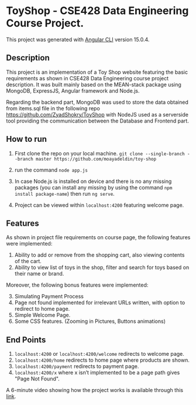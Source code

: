 # ToyShop - CSE428 Data Engineering Course Project.

This project was generated with [Angular CLI](https://github.com/angular/angular-cli) version 15.0.4.

## Description

This project is an implementation of a Toy Shop website featuring the basic requirements as
shown in CSE428 Data Engineering course project description. It was built mainly based on the
MEAN-stack package using MongoDB, ExpressJS, Angular framework and Node.js.

Regarding the backend part, MongoDB was used to store the data obtained from items.sql file
in the following repo https://github.com/ZyadShokry/ToyShop with NodeJS used as a serverside tool providing the communication between the Database and Frontend part.

## How to run

1. First clone the repo on your local machine. `git clone --single-branch --branch master https://github.com/moayadeldin/toy-shop`

2. run the command `node app.js`

3. In case Node.js is installed on device and there is no any missing packages (you can install any missing by using the command `npm install package-name`) then run `ng serve`.

4. Project can be viewed within `localhost:4200` featuring welcome page.

## Features
As shown in project file requirements on course page, the following features were implemented:
1. Ability to add or remove from the shopping cart, also viewing contents of the cart.
2. Ability to view list of toys in the shop, filter and search for toys based on their name or
brand.

Moreover, the following bonus features were implemented:

3. Simulating Payment Process
4. Page not found implemented for irrelevant URLs written, with option to redirect to
home page.
5. Simple Welcome Page.
6. Some CSS features. (Zooming in Pictures, Buttons animations)

## End Points
1. `localhost:4200` or `localhost:4200/welcome` redirects to welcome page.
2. `localhost:4200/home` redirects to home page where products are shown.
3. `localhost:4200/payment` redirects to payment page.
4. `localhost:4200/x` where x isn’t implemented to be a page path gives "Page Not Found".

A 6-minute video showing how the project works is available through this [link](https://drive.google.com/file/d/1pobFrL34W5tJrMaLkntYYEpfuzGsGPFs/view?usp=sharing).

